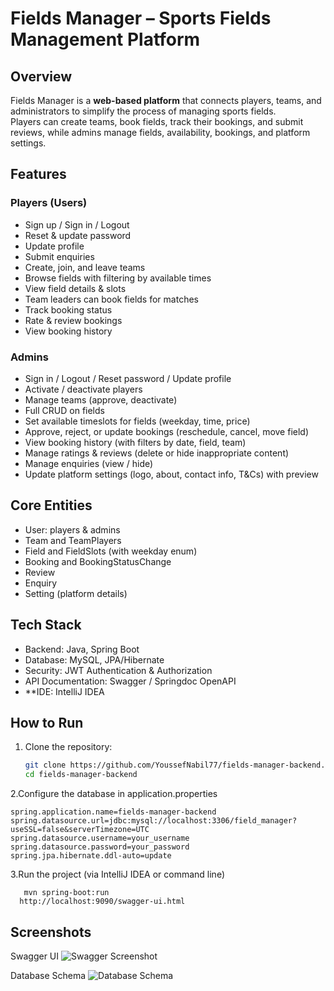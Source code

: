 # Fields Manager – Sports Fields Management Platform  

## Overview  
Fields Manager is a **web-based platform** that connects players, teams, and administrators to simplify the process of managing sports fields.  
Players can create teams, book fields, track their bookings, and submit reviews, while admins manage fields, availability, bookings, and platform settings.  



## Features  

### Players (Users)  
- Sign up / Sign in / Logout  
- Reset & update password  
- Update profile  
- Submit enquiries  
- Create, join, and leave teams  
- Browse fields with filtering by available times  
- View field details & slots  
- Team leaders can book fields for matches  
- Track booking status  
- Rate & review bookings  
- View booking history  

### Admins  
- Sign in / Logout / Reset password / Update profile  
- Activate / deactivate players  
- Manage teams (approve, deactivate)  
- Full CRUD on fields  
- Set available timeslots for fields (weekday, time, price)  
- Approve, reject, or update bookings (reschedule, cancel, move field)  
- View booking history (with filters by date, field, team)  
- Manage ratings & reviews (delete or hide inappropriate content)  
- Manage enquiries (view / hide)  
- Update platform settings (logo, about, contact info, T&Cs) with preview  



## Core Entities  

- User: players & admins  
- Team and TeamPlayers 
- Field and FieldSlots (with weekday enum)  
- Booking and BookingStatusChange
- Review  
- Enquiry 
- Setting (platform details)  



## Tech Stack  
- Backend: Java, Spring Boot  
- Database: MySQL, JPA/Hibernate  
- Security: JWT Authentication & Authorization  
- API Documentation: Swagger / Springdoc OpenAPI  
- **IDE: IntelliJ IDEA  



## How to Run  

1. Clone the repository:  
   ```bash
   git clone https://github.com/YoussefNabil77/fields-manager-backend.git
   cd fields-manager-backend
2.Configure the database in application.properties

    spring.application.name=fields-manager-backend
    spring.datasource.url=jdbc:mysql://localhost:3306/field_manager?useSSL=false&serverTimezone=UTC
    spring.datasource.username=your_username
    spring.datasource.password=your_password
    spring.jpa.hibernate.ddl-auto=update

3.Run the project (via IntelliJ IDEA or command line)

       mvn spring-boot:run
      http://localhost:9090/swagger-ui.html

  ## Screenshots 

  Swagger UI
  ![Swagger Screenshot](images/swagger.jpg)

  Database Schema
  ![Database Schema](images/ERD.jpg)



